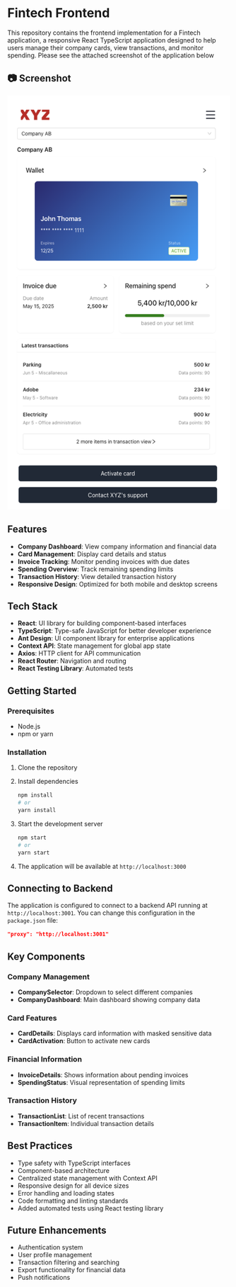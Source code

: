 # Fintech Frontend

This repository contains the frontend implementation for a Fintech application, a responsive React TypeScript application designed to help users manage their company cards, view transactions, and monitor spending.
Please see the attached screenshot of the application below

## 📷 Screenshot

![Homepage](./public/screenshots/screenshot.png)

## Features

- **Company Dashboard**: View company information and financial data
- **Card Management**: Display card details and status
- **Invoice Tracking**: Monitor pending invoices with due dates
- **Spending Overview**: Track remaining spending limits
- **Transaction History**: View detailed transaction history
- **Responsive Design**: Optimized for both mobile and desktop screens

## Tech Stack

- **React**: UI library for building component-based interfaces
- **TypeScript**: Type-safe JavaScript for better developer experience
- **Ant Design**: UI component library for enterprise applications
- **Context API**: State management for global app state
- **Axios**: HTTP client for API communication
- **React Router**: Navigation and routing
- **React Testing Library**: Automated tests

## Getting Started

### Prerequisites

- Node.js
- npm or yarn

### Installation

1. Clone the repository

2. Install dependencies

   ```bash
   npm install
   # or
   yarn install
   ```

3. Start the development server

   ```bash
   npm start
   # or
   yarn start
   ```

4. The application will be available at `http://localhost:3000`

## Connecting to Backend

The application is configured to connect to a backend API running at `http://localhost:3001`. You can change this configuration in the `package.json` file:

```json
"proxy": "http://localhost:3001"
```

## Key Components

### Company Management

- **CompanySelector**: Dropdown to select different companies
- **CompanyDashboard**: Main dashboard showing company data

### Card Features

- **CardDetails**: Displays card information with masked sensitive data
- **CardActivation**: Button to activate new cards

### Financial Information

- **InvoiceDetails**: Shows information about pending invoices
- **SpendingStatus**: Visual representation of spending limits

### Transaction History

- **TransactionList**: List of recent transactions
- **TransactionItem**: Individual transaction details

## Best Practices

- Type safety with TypeScript interfaces
- Component-based architecture
- Centralized state management with Context API
- Responsive design for all device sizes
- Error handling and loading states
- Code formatting and linting standards
- Added automated tests using React testing library

## Future Enhancements

- Authentication system
- User profile management
- Transaction filtering and searching
- Export functionality for financial data
- Push notifications
